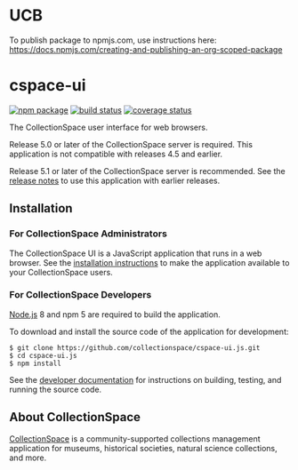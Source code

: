 # UCB
To publish package to npmjs.com, use instructions here: https://docs.npmjs.com/creating-and-publishing-an-org-scoped-package
# cspace-ui

[![npm package](https://img.shields.io/npm/v/cspace-ui.svg)](https://www.npmjs.com/package/cspace-ui)
[![build status](https://travis-ci.org/collectionspace/cspace-ui.js.svg?branch=master)](https://travis-ci.org/collectionspace/cspace-ui.js)
[![coverage status](https://coveralls.io/repos/github/collectionspace/cspace-ui.js/badge.svg?branch=master)](https://coveralls.io/github/collectionspace/cspace-ui.js?branch=master)

The CollectionSpace user interface for web browsers.

Release 5.0 or later of the CollectionSpace server is required. This application is not compatible with releases 4.5 and earlier.

Release 5.1 or later of the CollectionSpace server is recommended. See the [release notes](https://github.com/collectionspace/cspace-ui.js/tree/master/RELEASE_NOTES.md) to use this application with earlier releases.

## Installation

### For CollectionSpace Administrators

The CollectionSpace UI is a JavaScript application that runs in a web browser. See the [installation instructions](https://github.com/collectionspace/cspace-ui.js/tree/master/docs/installation) to make the application available to your CollectionSpace users.

### For CollectionSpace Developers

[Node.js](https://nodejs.org/) 8 and npm 5 are required to build the application.

To download and install the source code of the application for development:

```
$ git clone https://github.com/collectionspace/cspace-ui.js.git
$ cd cspace-ui.js
$ npm install
```

See the [developer documentation](https://github.com/collectionspace/cspace-ui.js/tree/master/docs/developer) for instructions on building, testing, and running the source code.

## About CollectionSpace

[CollectionSpace](http://www.collectionspace.org/) is a community-supported collections management application for museums, historical societies, natural science collections, and more.
